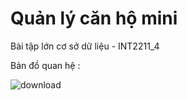 # Quản lý căn hộ mini
Bài tập lớn cơ sở dữ liệu - INT2211_4

Bản đồ quan hệ :

![download](https://user-images.githubusercontent.com/72069705/160273653-1b433de6-41ae-4deb-80bd-ef15c2a637be.png)
